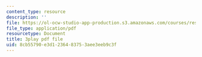 ```yaml
---
content_type: resource
description: ''
file: https://ol-ocw-studio-app-production.s3.amazonaws.com/courses/res-ll-005-mathematics-of-big-data-and-machine-learning-january-iap-2020/8cb55790e3d1236483753aee3eeb9c3f_hMUpevQzNzY.pdf
file_type: application/pdf
resourcetype: Document
title: 3play pdf file
uid: 8cb55790-e3d1-2364-8375-3aee3eeb9c3f
---
```

